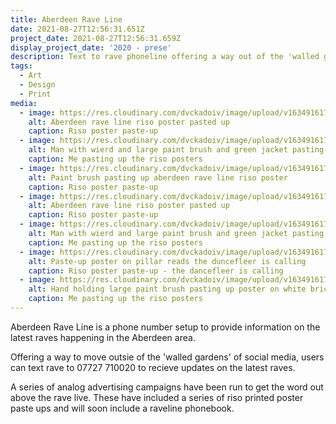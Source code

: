 ```yaml
---
title: Aberdeen Rave Line
date: 2021-08-27T12:56:31.651Z
project_date: 2021-08-27T12:56:31.659Z
display_project_date: '2020 - prese'
description: Text to rave phoneline offering a way out of the 'walled garden'.
tags:
  - Art
  - Design
  - Print
media:
  - image: https://res.cloudinary.com/dvckadoiv/image/upload/v1634916174/Soft%20Refresh/aberdeen%20rave%20line/rrrraveline-30-pichi_ermgm1.jpg
    alt: Aberdeen rave line riso poster pasted up
    caption: Riso poster paste-up
  - image: https://res.cloudinary.com/dvckadoiv/image/upload/v1634916174/Soft%20Refresh/aberdeen%20rave%20line/rrrraveline-20-pichi_j6c7vh.jpg
    alt: Man with wierd and large paint brush and green jacket pasting up poster on granite wall with bright blue mural blurred in the background
    caption: Me pasting up the riso posters
  - image: https://res.cloudinary.com/dvckadoiv/image/upload/v1634916175/Soft%20Refresh/aberdeen%20rave%20line/rrrraveline-26-pichi_wsgfqa.jpg
    alt: Paint brush pasting up aberdeen rave line riso poster
    caption: Riso poster paste-up
  - image: https://res.cloudinary.com/dvckadoiv/image/upload/v1634916174/Soft%20Refresh/aberdeen%20rave%20line/rrrraveline-5-pichi_kwnkhm.jpg
    alt: Aberdeen rave line riso poster pasted up
    caption: Riso poster paste-up
  - image: https://res.cloudinary.com/dvckadoiv/image/upload/v1634916174/Soft%20Refresh/aberdeen%20rave%20line/rrrraveline-52-pichi_npo2j5.jpg
    alt: Man with wierd and large paint brush and green jacket pasting up poster on white brick wall
    caption: Me pasting up the riso posters
  - image: https://res.cloudinary.com/dvckadoiv/image/upload/v1634916174/Soft%20Refresh/aberdeen%20rave%20line/rrrraveline-51-pichi_byh4oj.jpg
    alt: Paste-up poster on pillar reads the duncefleer is calling
    caption: Riso poster paste-up - the dancefleer is calling
  - image: https://res.cloudinary.com/dvckadoiv/image/upload/v1634916175/Soft%20Refresh/aberdeen%20rave%20line/rrrraveline-32-pichi_opmz66.jpg
    alt: Hand holding large paint brush pasting up poster on white brick wall
    caption: Me pasting up the riso posters
---
```

Aberdeen Rave Line is a phone number setup to provide information on the latest raves happening in the Aberdeen area.

Offering a way to move outsie of the 'walled gardens' of social media, users can text rave to 07727 710020 to recieve updates on the latest raves.

A series of analog advertising campaigns have been run to get the word out above the rave live. These have included a series of riso printed poster paste ups and will soon include a raveline phonebook.